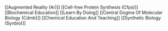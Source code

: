 [[Augmented Reality (Ar)]]
[[Cell-free Protein Synthesis (Cfps)]]
[[Biochemical Education]]
[[Learn By Doing]]
[[Central Dogma Of Molecular Biology (Cdmb)]]
[[Chemical Education And Teaching]]
[[Synthetic Biology (Synbio)]]
